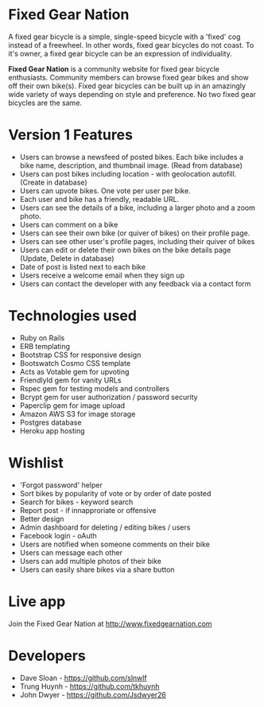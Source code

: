 # Fixed Gear Nation

A fixed gear bicycle is a simple, single-speed bicycle with a 'fixed' cog instead of a freewheel.  In other words, fixed gear bicycles do not coast.  To it's owner, a fixed gear bicycle can be an expression of individuality. 

 **Fixed Gear Nation** is a community website for fixed gear bicycle enthusiasts.  Community members can browse fixed gear bikes and show off their own bike(s).  Fixed gear bicycles can be built up in an amazingly wide variety of ways depending on style and preference.   No two fixed gear bicycles are the same. 

# Version 1 Features

* Users can browse a newsfeed of posted bikes.  Each bike includes a bike name, description, and thumbnail image. (Read from database)
* Users can post bikes including location - with geolocation autofill. (Create in database)
* Users can upvote bikes.  One vote per user per bike.
* Each user and bike has a friendly, readable URL.
* Users can see the details of a bike, including a larger photo and a zoom photo. 
* Users can comment on a bike
* Users can see their own bike (or quiver of bikes) on their profile page.
* Users can see other user's profile pages, including their quiver of bikes
* Users can edit or delete their own bikes on the bike details page (Update, Delete in database)
* Date of post is listed next to each bike
* Users receive a welcome email when they sign up
* Users can contact the developer with any feedback via a contact form

# Technologies used

* Ruby on Rails
* ERB templating
* Bootstrap CSS for responsive design
* Bootswatch Cosmo CSS template
* Acts as Votable gem for upvoting
* FriendlyId gem for vanity URLs
* Rspec gem for testing models and controllers
* Bcrypt gem for user authorization / password security
* Paperclip gem for image upload
* Amazon AWS S3 for image storage
* Postgres database
* Heroku app hosting

# Wishlist

* 'Forgot password' helper
* Sort bikes by popularity of vote or by order of date posted 
* Search for bikes - keyword search
* Report post - if innapproriate or offensive
* Better design
* Admin dashboard for deleting / editing bikes / users
* Facebook login - oAuth
* Users are notified when someone comments on their bike
* Users can message each other
* Users can add multiple photos of their bike
* Users can easily share bikes via a share button

# Live app

Join the Fixed Gear Nation at  <http://www.fixedgearnation.com>  

# Developers

* Dave Sloan - <https://github.com/slnwlf>
* Trung Huynh - <https://github.com/tkhuynh>
* John Dwyer - <https://github.com/Jsdwyer26>
 